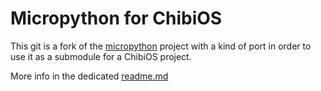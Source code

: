 Micropython for ChibiOS
=======================

This git is a fork of the [micropython](https://github.com/micropython/micropython) project with a kind of port in order to use it as a submodule for a ChibiOS project.

More info in the dedicated [readme.md](Micropython_ChibiOS/readme.md)